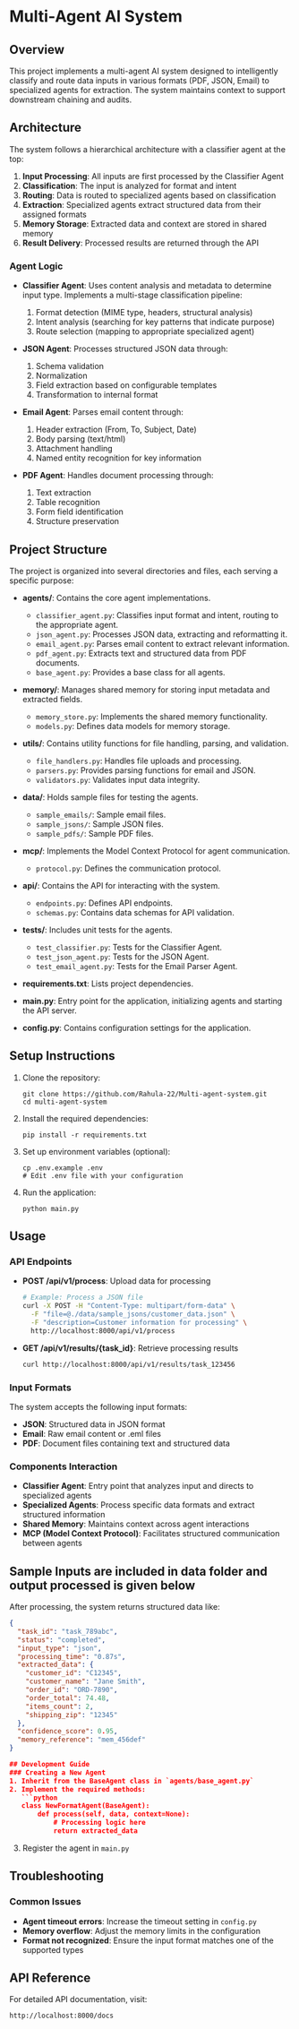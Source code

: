# Multi-Agent AI System

## Overview
This project implements a multi-agent AI system designed to intelligently classify and route data inputs in various formats (PDF, JSON, Email) to specialized agents for extraction. The system maintains context to support downstream chaining and audits.

## Architecture
The system follows a hierarchical architecture with a classifier agent at the top:

1. **Input Processing**: All inputs are first processed by the Classifier Agent
2. **Classification**: The input is analyzed for format and intent
3. **Routing**: Data is routed to specialized agents based on classification
4. **Extraction**: Specialized agents extract structured data from their assigned formats
5. **Memory Storage**: Extracted data and context are stored in shared memory
6. **Result Delivery**: Processed results are returned through the API

### Agent Logic
- **Classifier Agent**: Uses content analysis and metadata to determine input type. Implements a multi-stage classification pipeline:
  1. Format detection (MIME type, headers, structural analysis)
  2. Intent analysis (searching for key patterns that indicate purpose)
  3. Route selection (mapping to appropriate specialized agent)

- **JSON Agent**: Processes structured JSON data through:
  1. Schema validation
  2. Normalization
  3. Field extraction based on configurable templates
  4. Transformation to internal format

- **Email Agent**: Parses email content through:
  1. Header extraction (From, To, Subject, Date)
  2. Body parsing (text/html)
  3. Attachment handling
  4. Named entity recognition for key information

- **PDF Agent**: Handles document processing through:
  1. Text extraction
  2. Table recognition
  3. Form field identification
  4. Structure preservation

## Project Structure
The project is organized into several directories and files, each serving a specific purpose:

- **agents/**: Contains the core agent implementations.
  - `classifier_agent.py`: Classifies input format and intent, routing to the appropriate agent.
  - `json_agent.py`: Processes JSON data, extracting and reformatting it.
  - `email_agent.py`: Parses email content to extract relevant information.
  - `pdf_agent.py`: Extracts text and structured data from PDF documents.
  - `base_agent.py`: Provides a base class for all agents.

- **memory/**: Manages shared memory for storing input metadata and extracted fields.
  - `memory_store.py`: Implements the shared memory functionality.
  - `models.py`: Defines data models for memory storage.

- **utils/**: Contains utility functions for file handling, parsing, and validation.
  - `file_handlers.py`: Handles file uploads and processing.
  - `parsers.py`: Provides parsing functions for email and JSON.
  - `validators.py`: Validates input data integrity.

- **data/**: Holds sample files for testing the agents.
  - `sample_emails/`: Sample email files.
  - `sample_jsons/`: Sample JSON files.
  - `sample_pdfs/`: Sample PDF files.

- **mcp/**: Implements the Model Context Protocol for agent communication.
  - `protocol.py`: Defines the communication protocol.

- **api/**: Contains the API for interacting with the system.
  - `endpoints.py`: Defines API endpoints.
  - `schemas.py`: Contains data schemas for API validation.

- **tests/**: Includes unit tests for the agents.
  - `test_classifier.py`: Tests for the Classifier Agent.
  - `test_json_agent.py`: Tests for the JSON Agent.
  - `test_email_agent.py`: Tests for the Email Parser Agent.

- **requirements.txt**: Lists project dependencies.

- **main.py**: Entry point for the application, initializing agents and starting the API server.

- **config.py**: Contains configuration settings for the application.

## Setup Instructions
1. Clone the repository:
   ```
   git clone https://github.com/Rahula-22/Multi-agent-system.git
   cd multi-agent-system
   ```

2. Install the required dependencies:
   ```
   pip install -r requirements.txt
   ```

3. Set up environment variables (optional):
   ```
   cp .env.example .env
   # Edit .env file with your configuration
   ```

4. Run the application:
   ```
   python main.py
   ```

## Usage
### API Endpoints
- **POST /api/v1/process**: Upload data for processing
  ```bash
  # Example: Process a JSON file
  curl -X POST -H "Content-Type: multipart/form-data" \
    -F "file=@./data/sample_jsons/customer_data.json" \
    -F "description=Customer information for processing" \
    http://localhost:8000/api/v1/process
  ```

- **GET /api/v1/results/{task_id}**: Retrieve processing results
  ```bash
  curl http://localhost:8000/api/v1/results/task_123456
  ```

### Input Formats
The system accepts the following input formats:
- **JSON**: Structured data in JSON format
- **Email**: Raw email content or .eml files
- **PDF**: Document files containing text and structured data

### Components Interaction
- **Classifier Agent**: Entry point that analyzes input and directs to specialized agents
- **Specialized Agents**: Process specific data formats and extract structured information
- **Shared Memory**: Maintains context across agent interactions
- **MCP (Model Context Protocol)**: Facilitates structured communication between agents

## Sample Inputs are included in data folder and output processed is given below
After processing, the system returns structured data like:

```json
{
  "task_id": "task_789abc",
  "status": "completed",
  "input_type": "json",
  "processing_time": "0.87s",
  "extracted_data": {
    "customer_id": "C12345",
    "customer_name": "Jane Smith",
    "order_id": "ORD-7890",
    "order_total": 74.48,
    "items_count": 2,
    "shipping_zip": "12345"
  },
  "confidence_score": 0.95,
  "memory_reference": "mem_456def"
}

## Development Guide
### Creating a New Agent
1. Inherit from the BaseAgent class in `agents/base_agent.py`
2. Implement the required methods:
   ```python
   class NewFormatAgent(BaseAgent):
       def process(self, data, context=None):
           # Processing logic here
           return extracted_data
   ```
3. Register the agent in `main.py`


## Troubleshooting
### Common Issues
- **Agent timeout errors**: Increase the timeout setting in `config.py`
- **Memory overflow**: Adjust the memory limits in the configuration
- **Format not recognized**: Ensure the input format matches one of the supported types


## API Reference
For detailed API documentation, visit:
```
http://localhost:8000/docs
```